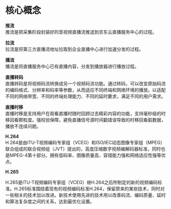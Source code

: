 # 核心概念  

**推流**  
推流是把采集阶段封装好的音视频直播流推送到京东云直播服务中心的过程。

**拉流**  
拉流是将第三方直播流地址拉取到企业直播中心进行加速分发的过程。

**播流**  
播流是将直播服务中心已有直播内容，分发到播放器进行播放过程。

**直播转码**  
直播转码是将视频码流转换成另一个视频码流功能。通过转码，可以改变原始码流的编码格式、分辨率和码率等参数，从而适应不同终端和网络环境的播放。以适配不同的网络带宽、不同的终端处理能力、不同的延时要求，满足不同的用户需求。

**直播时移**  
直播时移是支持用户在观看直播时随时回顾过去精彩内容的功能，支持毫秒级的时移回看颗粒度。强校验保障，避免直播信号源时间戳错误导致的时移回看脏数据，播放不连续问题。

**H.264**  
H.264是由ITU-T视频编码专家组（VCEG）和ISO/IEC动态图像专家组（MPEG）联合组成的联合视频组（JVT）提出的，高度压缩数字视频编解码器标准，同时也是MPEG-4第十部分。拥有低码率、图像质量高、容错能力强和网络适应性强等优点。

**H.265**

H.265是ITU-T视频编码专家组（VCEG）继H.264之后所制定的新的视频编码标准。H.265标准围绕着现有的视频编码标准H.264，保留原来的某些技术，同时对一些相关的技术加以改进。新技术使用先进的技术用以改善码流、编码质量、延时和算法复杂度之间的关系，达到最优化设置。

